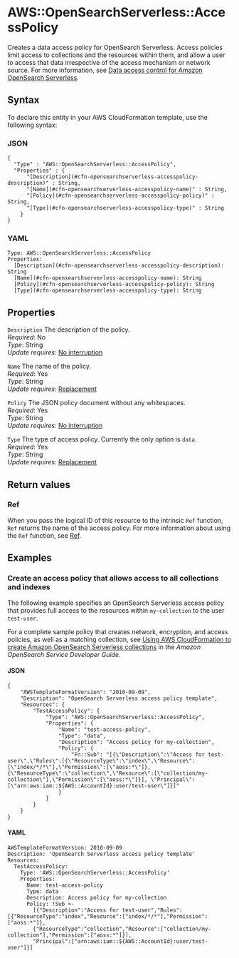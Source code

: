 # AWS::OpenSearchServerless::AccessPolicy<a name="aws-resource-opensearchserverless-accesspolicy"></a>

Creates a data access policy for OpenSearch Serverless\. Access policies limit access to collections and the resources within them, and allow a user to access that data irrespective of the access mechanism or network source\. For more information, see [Data access control for Amazon OpenSearch Serverless](https://docs.aws.amazon.com/opensearch-service/latest/developerguide/serverless-data-access.html)\.

## Syntax<a name="aws-resource-opensearchserverless-accesspolicy-syntax"></a>

To declare this entity in your AWS CloudFormation template, use the following syntax:

### JSON<a name="aws-resource-opensearchserverless-accesspolicy-syntax.json"></a>

```
{
  "Type" : "AWS::OpenSearchServerless::AccessPolicy",
  "Properties" : {
      "[Description](#cfn-opensearchserverless-accesspolicy-description)" : String,
      "[Name](#cfn-opensearchserverless-accesspolicy-name)" : String,
      "[Policy](#cfn-opensearchserverless-accesspolicy-policy)" : String,
      "[Type](#cfn-opensearchserverless-accesspolicy-type)" : String
    }
}
```

### YAML<a name="aws-resource-opensearchserverless-accesspolicy-syntax.yaml"></a>

```
Type: AWS::OpenSearchServerless::AccessPolicy
Properties:
  [Description](#cfn-opensearchserverless-accesspolicy-description): String
  [Name](#cfn-opensearchserverless-accesspolicy-name): String
  [Policy](#cfn-opensearchserverless-accesspolicy-policy): String
  [Type](#cfn-opensearchserverless-accesspolicy-type): String
```

## Properties<a name="aws-resource-opensearchserverless-accesspolicy-properties"></a>

`Description` <a name="cfn-opensearchserverless-accesspolicy-description"></a>
The description of the policy\.  
_Required_: No  
_Type_: String  
_Update requires_: [No interruption](https://docs.aws.amazon.com/AWSCloudFormation/latest/UserGuide/using-cfn-updating-stacks-update-behaviors.html#update-no-interrupt)

`Name` <a name="cfn-opensearchserverless-accesspolicy-name"></a>
The name of the policy\.  
_Required_: Yes  
_Type_: String  
_Update requires_: [Replacement](https://docs.aws.amazon.com/AWSCloudFormation/latest/UserGuide/using-cfn-updating-stacks-update-behaviors.html#update-replacement)

`Policy` <a name="cfn-opensearchserverless-accesspolicy-policy"></a>
The JSON policy document without any whitespaces\.  
_Required_: Yes  
_Type_: String  
_Update requires_: [No interruption](https://docs.aws.amazon.com/AWSCloudFormation/latest/UserGuide/using-cfn-updating-stacks-update-behaviors.html#update-no-interrupt)

`Type` <a name="cfn-opensearchserverless-accesspolicy-type"></a>
The type of access policy\. Currently the only option is `data`\.  
_Required_: Yes  
_Type_: String  
_Update requires_: [Replacement](https://docs.aws.amazon.com/AWSCloudFormation/latest/UserGuide/using-cfn-updating-stacks-update-behaviors.html#update-replacement)

## Return values<a name="aws-resource-opensearchserverless-accesspolicy-return-values"></a>

### Ref<a name="aws-resource-opensearchserverless-accesspolicy-return-values-ref"></a>

When you pass the logical ID of this resource to the intrinsic `Ref` function, `Ref` returns the name of the access policy\. For more information about using the `Ref` function, see [Ref](https://docs.aws.amazon.com/AWSCloudFormation/latest/UserGuide/intrinsic-function-reference-ref.html)\.

## Examples<a name="aws-resource-opensearchserverless-accesspolicy--examples"></a>

### Create an access policy that allows access to all collections and indexes<a name="aws-resource-opensearchserverless-accesspolicy--examples--Create_an_access_policy_that_allows_access_to_all_collections_and_indexes"></a>

The following example specifies an OpenSearch Serverless access policy that provides full access to the resources within `my-collection` to the user `test-user`\.

For a complete sample policy that creates network, encryption, and access policies, as well as a matching collection, see [Using AWS CloudFormation to create Amazon OpenSearch Serverless collections](https://docs.aws.amazon.com/opensearch-service/latest/developerguide/serverless-cfn.html) in the _Amazon OpenSearch Service Developer Guide\._

#### JSON<a name="aws-resource-opensearchserverless-accesspolicy--examples--Create_an_access_policy_that_allows_access_to_all_collections_and_indexes--json"></a>

```
{
    "AWSTemplateFormatVersion": "2010-09-09",
    "Description": "OpenSearch Serverless access policy template",
    "Resources": {
        "TestAccessPolicy": {
            "Type": "AWS::OpenSearchServerless::AccessPolicy",
            "Properties": {
                "Name": "test-access-policy",
                "Type": "data",
                "Description": "Access policy for my-collection",
                "Policy": {
                    "Fn::Sub": "[{\"Description\":\"Access for test-user\",\"Rules\":[{\"ResourceType\":\"index\",\"Resource\":[\"index/*/*\"],\"Permission\":[\"aoss:*\"]}, {\"ResourceType\":\"collection\",\"Resource\":[\"collection/my-collection\"],\"Permission\":[\"aoss:*\"]}], \"Principal\":[\"arn:aws:iam::${AWS::AccountId}:user/test-user\"]}]"
                }
            }
        }
    }
}
```

#### YAML<a name="aws-resource-opensearchserverless-accesspolicy--examples--Create_an_access_policy_that_allows_access_to_all_collections_and_indexes--yaml"></a>

```
AWSTemplateFormatVersion: 2010-09-09
Description: 'OpenSearch Serverless access policy template'
Resources:
  TestAccessPolicy:
    Type: 'AWS::OpenSearchServerless::AccessPolicy'
    Properties:
      Name: test-access-policy
      Type: data
      Description: Access policy for my-collection
      Policy: !Sub >-
        [{"Description":"Access for test-user","Rules":[{"ResourceType":"index","Resource":["index/*/*"],"Permission":["aoss:*"]},
        {"ResourceType":"collection","Resource":["collection/my-collection"],"Permission":["aoss:*"]}],
        "Principal":["arn:aws:iam::${AWS::AccountId}:user/test-user"]}]
```
